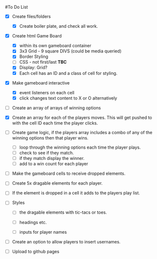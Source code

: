 #To Do List
- [x] Create files/folders
    - [x] Create boiler plate, and check all work.

- [x] Create html Game Board
    - [x] within its own gameboard container
    - [x] 3x3 Grid - 9 square DIVS (could be media queried)
    - [x] Border Styling
    - [ ] CSS - not first/last **TBC**
    - [x] Display: Grid?
    - [x] Each cell has an ID and a class of cell for styling.

- [x] Make gameboard interactive
    - [x] event listeners on each cell
    - [x] click changes text content to X or O alternatively

- [ ] Create an array of arrays of winning options

- [x] Create an array for each of the players moves. This will get pushed to with the cell ID each time the player clicks.

- [ ] Create game logic, if the players array includes a combo of any of the winning options then that player wins.
  - [ ] loop through the winning options each time the player plays.
  - [ ] check to see if they match.
  - [ ] if they match display the winner.
  - [ ] add to a win count for each player

- [ ] Make the gameboard cells to receive dropped elements.

- [ ] Create 5x dragable elements for each player.

- [ ] If the element is dropped in a cell it adds to the players play list.

- [ ] Styles 
    - [ ] the dragable elements with tic-tacs or toes.
    - [ ] headings etc.
    - [ ] inputs for player names


- [ ] Create an option to allow players to insert usernames.

- [ ] Upload to github pages
